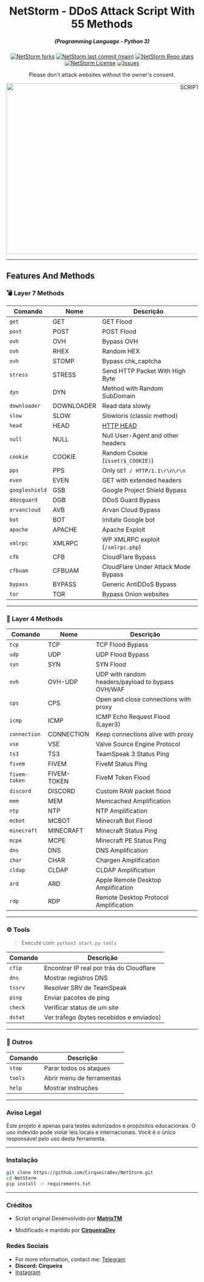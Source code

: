 <h1 align="center">NetStorm - DDoS Attack Script With 55 Methods</h1>
<em><h5 align="center">(Programming Language - Python 3)</h5></em>

<p align="center">
<a href="#"><img alt="NetStorm forks" src="https://img.shields.io/github/forks/CirqueiraDev/NetStorm?style=for-the-badge"></a>
<a href="#"><img alt="NetStorm last commit (main)" src="https://img.shields.io/github/last-commit/CirqueiraDev/NetStorm/main?color=green&style=for-the-badge"></a>
<a href="#"><img alt="NetStorm Repo stars" src="https://img.shields.io/github/stars/CirqueiraDev/NetStorm?style=for-the-badge&color=yellow"></a>
<a href="#"><img alt="NetStorm License" src="https://img.shields.io/github/license/CirqueiraDev/NetStorm?color=orange&style=for-the-badge"></a>
<a href="https://github.com/CirqueiraDev/NetStorm/issues"><img alt="Issues" src="https://img.shields.io/github/issues/CirqueiraDev/NetStorm?color=purple&style=for-the-badge"></a>

<p align="center">Please don't attack websites without the owner's consent.</p>

<p align="center"><img src="https://github.com/user-attachments/assets/5ff90473-73ac-4489-a38e-9682f375dce3" width="950" height="450" alt="SCRIPT"></p>


---

## Features And Methods

### 💣 Layer 7 Methods

| Comando       | Nome       | Descrição                                                           |
|---------------|------------|----------------------------------------------------------------------|
| `get`         | GET        | GET Flood                                                           |
| `post`        | POST       | POST Flood                                                          |
| `ovh`         | OVH        | Bypass OVH                                                         |
| `ovh`         | RHEX       | Random HEX                                                         |
| `ovh`         | STOMP      | Bypass chk_captcha                                                 |
| `stress`      | STRESS     | Send HTTP Packet With High Byte                                    |
| `dyn`         | DYN        | Method with Random SubDomain                                       |
| `downloader`  | DOWNLOADER | Read data slowly                                                   |
| `slow`        | SLOW       | Slowloris (classic method)                                         |
| `head`        | HEAD       | [HTTP HEAD](https://developer.mozilla.org/en-US/docs/Web/HTTP/Methods/HEAD) |
| `null`        | NULL       | Null User-Agent and other headers                                  |
| `cookie`      | COOKIE     | Random Cookie (`isset($_COOKIE)`)                                 |
| `pps`         | PPS        | Only `GET / HTTP/1.1\r\n\r\n`                                      |
| `even`        | EVEN       | GET with extended headers                                          |
| `googleshield`| GSB        | Google Project Shield Bypass                                       |
| `ddosguard`   | DGB        | DDoS Guard Bypass                                                  |
| `arvancloud`  | AVB        | Arvan Cloud Bypass                                                 |
| `bot`         | BOT        | Imitate Google bot                                                 |
| `apache`      | APACHE     | Apache Exploit                                                     |
| `xmlrpc`      | XMLRPC     | WP XMLRPC exploit (`/xmlrpc.php`)                                 |
| `cfb`         | CFB        | CloudFlare Bypass                                                  |
| `cfbuam`      | CFBUAM     | CloudFlare Under Attack Mode Bypass                                |
| `bypass`      | BYPASS     | Generic AntiDDoS Bypass                                            |
| `tor`         |  TOR      | Bypass Onion websites                                              |

---

### 🧨 Layer 4 Methods

| Comando       | Nome         | Descrição                                               |
|---------------|--------------|----------------------------------------------------------|
| `tcp`         | TCP          | TCP Flood Bypass                                        |
| `udp`         | UDP          | UDP Flood Bypass                                        |
| `syn`         | SYN          | SYN Flood                                               |
| `ovh`         | OVH-UDP      | UDP with random headers/payload to bypass OVH/WAF       |
| `cps`         | CPS          | Open and close connections with proxy                   |
| `icmp`        | ICMP         | ICMP Echo Request Flood (Layer3)                        |
| `connection`  | CONNECTION   | Keep connections alive with proxy                       |
| `vse`         | VSE          | Valve Source Engine Protocol                            |
| `ts3`         | TS3          | TeamSpeak 3 Status Ping                                 |
| `fivem`       | FIVEM        | FiveM Status Ping                                       |
| `fivem-token` | FIVEM-TOKEN  | FiveM Token Flood                                       |
| `discord`     | DISCORD      | Custom RAW packet flood                                 |
| `mem`         | MEM          | Memcached Amplification                                 |
| `ntp`         | NTP          | NTP Amplification                                       |
| `mcbot`       | MCBOT        | Minecraft Bot Flood                                     |
| `minecraft`   | MINECRAFT    | Minecraft Status Ping                                   |
| `mcpe`        | MCPE         | Minecraft PE Status Ping                                |
| `dns`         | DNS          | DNS Amplification                                       |
| `char`        | CHAR         | Chargen Amplification                                   |
| `cldap`       | CLDAP        | CLDAP Amplification                                     |
| `ard`         | ARD          | Apple Remote Desktop Amplification                      |
| `rdp`         | RDP          | Remote Desktop Protocol Amplification                   |

---

### ⚙️ Tools

> Execute com: `python3 start.py tools`

| Comando   | Descrição                                                         |
|-----------|--------------------------------------------------------------------|
| `cfip`    | Encontrar IP real por trás do Cloudflare                        |
| `dns`     |  Mostrar registros DNS                                           |
| `tssrv`   | Resolver SRV de TeamSpeak                                       |
| `ping`    | Enviar pacotes de ping                                          |
| `check`   | Verificar status de um site                                     |
| `dstat`   | Ver tráfego (bytes recebidos e enviados)                       |

---

### 🎩 Outros

| Comando   | Descrição                      |
|-----------|-------------------------------|
| `stop`    | Parar todos os ataques      |
| `tools`   | Abrir menu de ferramentas   |
| `help`    | Mostrar instruções          |


---

### Aviso Legal

Este projeto é apenas para testes autorizados e propósitos educacionais. O uso indevido pode violar leis locais e internacionais. Você é o único responsável pelo uso desta ferramenta.

---

### Instalação

```bash
git clone https://github.com/CirqueiraDev/NetStorm.git
cd NetStorm
pip install -r requirements.txt
```

---

### Créditos

- Script original Desenvolvido por [**MatrixTM**](https://github.com/MatrixTM/MHDDoS)

- Modificado e mantido por [**CirqueiraDev**](https://github.com/CirqueiraDev)


### Redes Sociais
- For more information, contact me: [Telegram](https://t.me/cirqueiraz)
- **Discord: Cirqueira**
- <a href="https://www.instagram.com/cirqueirax/">Instagram</a>
